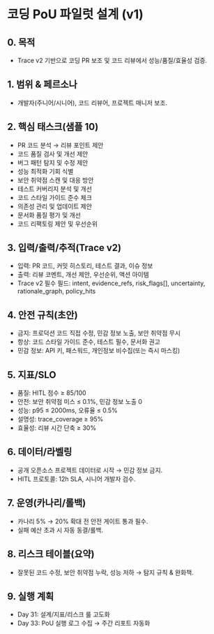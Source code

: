 # 코딩 PoU 파일럿 설계 (v1)
## 0. 목적
- Trace v2 기반으로 코딩 PR 보조 및 코드 리뷰에서 성능/품질/효율성 검증.

## 1. 범위 & 페르소나
- 개발자(주니어/시니어), 코드 리뷰어, 프로젝트 매니저 보조.

## 2. 핵심 태스크(샘플 10)
- PR 코드 분석 → 리뷰 포인트 제안
- 코드 품질 검사 및 개선 제안
- 버그 패턴 탐지 및 수정 제안
- 성능 최적화 기회 식별
- 보안 취약점 스캔 및 대응 방안
- 테스트 커버리지 분석 및 개선
- 코드 스타일 가이드 준수 체크
- 의존성 관리 및 업데이트 제안
- 문서화 품질 평가 및 개선
- 코드 리팩토링 제안 및 우선순위

## 3. 입력/출력/추적(Trace v2)
- 입력: PR 코드, 커밋 히스토리, 테스트 결과, 이슈 정보
- 출력: 리뷰 코멘트, 개선 제안, 우선순위, 액션 아이템
- Trace v2 필수 필드: intent, evidence_refs, risk_flags[], uncertainty, rationale_graph, policy_hits

## 4. 안전 규칙(초안)
- 금지: 프로덕션 코드 직접 수정, 민감 정보 노출, 보안 취약점 무시
- 항상: 코드 스타일 가이드 준수, 테스트 필수, 문서화 권고
- 민감 정보: API 키, 패스워드, 개인정보 비수집(또는 즉시 마스킹)

## 5. 지표/SLO
- 품질: HITL 점수 ≥ 85/100
- 안전: 보안 취약점 미스 ≤ 0.1%, 민감 정보 노출 0
- 성능: p95 ≤ 2000ms, 오류율 ≤ 0.5%
- 설명성: trace_coverage ≥ 95%
- 효율성: 리뷰 시간 단축 ≥ 30%

## 6. 데이터/라벨링
- 공개 오픈소스 프로젝트 데이터로 시작 → 민감 정보 금지.
- HITL 프로토콜: 12h SLA, 시니어 개발자 검수.

## 7. 운영(카나리/롤백)
- 카나리 5% → 20% 확대 전 안전 게이트 통과 필수.
- 실패 예산 초과 시 자동 동결/롤백.

## 8. 리스크 테이블(요약)
- 잘못된 코드 수정, 보안 취약점 누락, 성능 저하 → 탐지 규칙 & 완화책.

## 9. 실행 계획
- Day 31: 설계/지표/리스크 룰 고도화
- Day 33: PoU 실행 로그 수집 → 주간 리포트 자동화
